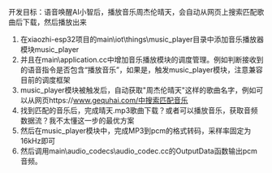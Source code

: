 开发目标：语音唤醒AI小智后，播放音乐周杰伦晴天，会自动从网页上搜索匹配歌曲后下载，然后播放出来
1. 在xiaozhi-esp32项目的main\iot\things\music_player目录中添加音乐播放器模块music_player
2. 并且在main\application.cc中增加音乐播放模块的调度管理。例如判断接收到的语音指令是否包含“播放音乐”，如果是，触发music_player模块，注意兼容目前的调度框架
3. music_player模块被触发后，自动获取"周杰伦晴天"这样的歌曲名字，例如可以从网页https://www.gequhai.com/中搜索匹配音乐
4. 找到匹配的音乐后，完成晴天.mp3歌曲下载？或者可以播放音乐，获取音频数据流？我不太懂这一步的最优方案
5. 然后在music_player模块中，完成MP3到pcm的格式转码，采样率固定为16kHz即可
6. 然后调用main\audio_codecs\audio_codec.cc的OutputData函数输出pcm音频。


